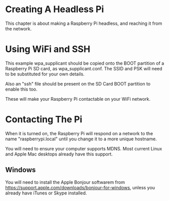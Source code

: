 Creating A Headless Pi
======================

This chapter is about making a Raspberry Pi headless, and reaching it from the network.

Using WiFi and SSH
==================

This example wpa_supplicant should be copied onto the BOOT partition of a Raspberry Pi SD card, as wpa_supplicant.conf.
The SSID and PSK will need to be substituted for your own details.

Also an "ssh" file should be present on the SD Card BOOT partition to enable this too.

These will make your Raspberry Pi contactable on your WiFi network.

Contacting The Pi
=================

When it is turned on, the Raspberry Pi will respond on a network to the name "raspberrypi.local" until you change it to a more unique hostname.

You will need to ensure your computer supports MDNS. Most current Linux and Apple Mac desktops already have this support.

## Windows

You will need to install the Apple Bonjour softwarem from https://support.apple.com/downloads/bonjour-for-windows, unless you already have iTunes or Skype installed.